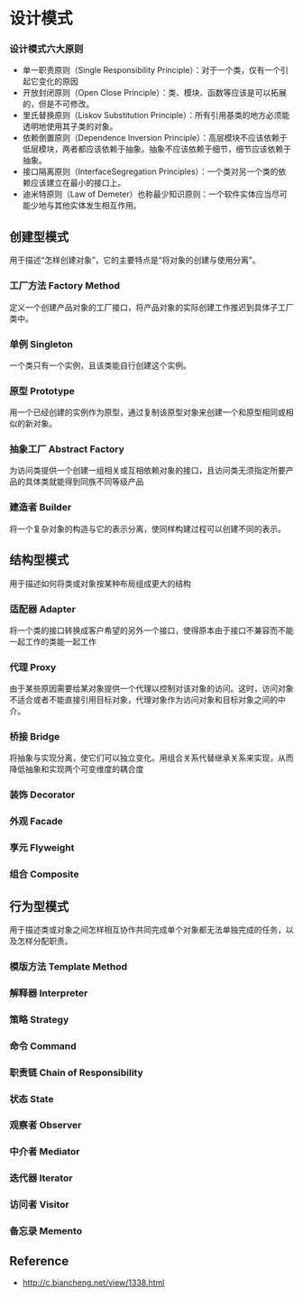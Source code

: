 # 设计模式

### 设计模式六大原则

- 单一职责原则（Single Responsibility Principle）：对于一个类，仅有一个引起它变化的原因
- 开放封闭原则（Open Close Principle）：类、模块、函数等应该是可以拓展的，但是不可修改。
- 里氏替换原则（Liskov Substitution Principle）：所有引用基类的地方必须能透明地使用其子类的对象。
- 依赖倒置原则（Dependence Inversion Principle）：高层模块不应该依赖于低层模块，两者都应该依赖于抽象。抽象不应该依赖于细节，细节应该依赖于抽象。
- 接口隔离原则（InterfaceSegregation Principles）：一个类对另一个类的依赖应该建立在最小的接口上。
- 迪米特原则（Law of Demeter）也称最少知识原则：一个软件实体应当尽可能少地与其他实体发生相互作用。



## 创建型模式

用于描述“怎样创建对象”，它的主要特点是“将对象的创建与使用分离”。

### 工厂方法 Factory Method

定义一个创建产品对象的工厂接口，将产品对象的实际创建工作推迟到具体子工厂类中。

### 单例 Singleton

一个类只有一个实例，且该类能自行创建这个实例。

### 原型 Prototype

用一个已经创建的实例作为原型，通过复制该原型对象来创建一个和原型相同或相似的新对象。

### 抽象工厂 Abstract Factory

为访问类提供一个创建一组相关或互相依赖对象的接口，且访问类无须指定所要产品的具体类就能得到同族不同等级产品

### 建造者 Builder

将一个复杂对象的构造与它的表示分离，使同样构建过程可以创建不同的表示。



## 结构型模式

用于描述如何将类或对象按某种布局组成更大的结构

### 适配器 Adapter

将一个类的接口转换成客户希望的另外一个接口，使得原本由于接口不兼容而不能一起工作的类能一起工作

### 代理 Proxy

由于某些原因需要给某对象提供一个代理以控制对该对象的访问。这时，访问对象不适合或者不能直接引用目标对象，代理对象作为访问对象和目标对象之间的中介。

### 桥接 Bridge

将抽象与实现分离，使它们可以独立变化。用组合关系代替继承关系来实现，从而降低抽象和实现两个可变维度的耦合度

### 装饰 Decorator

### 外观 Facade

### 享元 Flyweight

### 组合 Composite




## 行为型模式

用于描述类或对象之间怎样相互协作共同完成单个对象都无法单独完成的任务，以及怎样分配职责。

### 模版方法 Template Method

### 解释器 Interpreter 

### 策略 Strategy

### 命令 Command

### 职责链 Chain of Responsibility

### 状态 State

### 观察者 Observer

### 中介者 Mediator

### 迭代器 Iterator

### 访问者 Visitor

### 备忘录 Memento







## Reference

- http://c.biancheng.net/view/1338.html